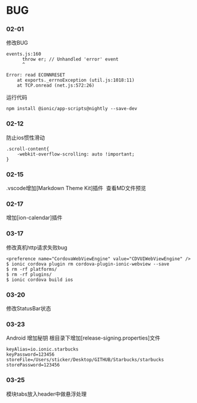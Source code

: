 # BUG

### 02-01
修改BUG
```
events.js:160
      throw er; // Unhandled 'error' event
      ^

Error: read ECONNRESET
    at exports._errnoException (util.js:1018:11)
    at TCP.onread (net.js:572:26)
```
运行代码
```
npm install @ionic/app-scripts@nightly --save-dev
```

### 02-12
防止ios惯性滑动
```
.scroll-content{
    -webkit-overflow-scrolling: auto !important;
}
```

### 02-15

.vscode增加[Markdown Theme Kit]插件  查看MD文件预览

### 02-17 
增加[ion-calendar]插件

### 03-17
修改真机http请求失败bug
```
<preference name="CordovaWebViewEngine" value="CDVUIWebViewEngine" />
$ ionic cordova plugin rm cordova-plugin-ionic-webview --save
$ rm -rf platforms/
$ rm -rf plugins/
$ ionic cordova build ios
```

### 03-20
修改StatusBar状态

### 03-23
Android 增加秘钥
根目录下增加[release-signing.properties]文件
```
keyAlias=io.ionic.starbucks
keyPassword=123456
storeFile=/Users/sticker/Desktop/GITHUB/Starbucks/starbucks
storePassword=123456
```

### 03-25
模块tabs放入header中做悬浮处理
